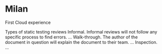 # Milan
First Cloud experience

Types of static testing reviews
Informal. Informal reviews will not follow any specific process to find errors. ...
Walk-through. The author of the document in question will explain the document to their team. ...
Inspection. ...
